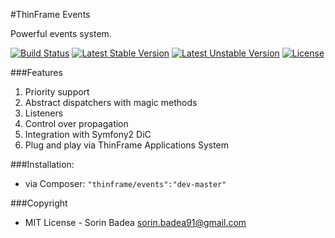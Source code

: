 #ThinFrame Events

Powerful events system.

[![Build Status](https://secure.travis-ci.org/thinframe/events.png?branch=develop)](http://travis-ci.org/thinframe/events)
[![Latest Stable Version](https://poser.pugx.org/thinframe/events/v/stable.png)](https://packagist.org/packages/thinframe/events)
[![Latest Unstable Version](https://poser.pugx.org/thinframe/events/v/unstable.png)](https://packagist.org/packages/thinframe/events)
[![License](https://poser.pugx.org/thinframe/events/license.png)](https://packagist.org/packages/thinframe/events)

###Features
1. Priority support
2. Abstract dispatchers with magic methods
3. Listeners
4. Control over propagation
5. Integration with Symfony2 DiC
6. Plug and play via ThinFrame Applications System

###Installation:
* via Composer: `"thinframe/events":"dev-master"`

###Copyright
* MIT License - Sorin Badea <sorin.badea91@gmail.com>